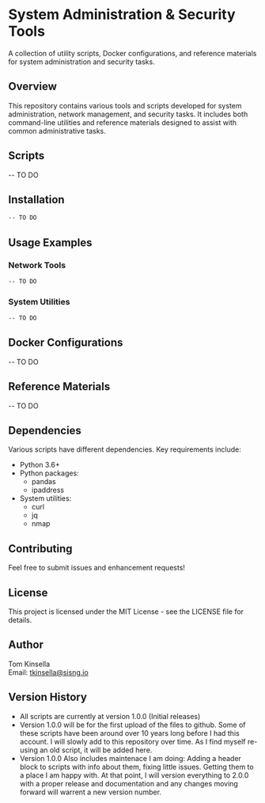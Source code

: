 # System Administration & Security Tools
A collection of utility scripts, Docker configurations, and reference materials for system administration and security tasks.

## Overview
This repository contains various tools and scripts developed for system administration, network management, and security tasks. It includes both command-line utilities and reference materials designed to assist with common administrative tasks.

## Scripts

-- TO DO

## Installation
```bash
-- TO DO
```

## Usage Examples

### Network Tools
```bash
-- TO DO
```

### System Utilities
```bash
-- TO DO
```

## Docker Configurations
-- TO DO

## Reference Materials
-- TO DO

## Dependencies
Various scripts have different dependencies. Key requirements include:
- Python 3.6+
- Python packages:
  - pandas
  - ipaddress
- System utilities:
  - curl
  - jq
  - nmap

## Contributing
Feel free to submit issues and enhancement requests!

## License
This project is licensed under the MIT License - see the LICENSE file for details.

## Author
Tom Kinsella  
Email: tkinsella@sisng.io

## Version History
- All scripts are currently at version 1.0.0 (Initial releases)
- Version 1.0.0 will be for the first upload of the files to github. Some of these scripts have been around over 10 years long before I had this account. I will slowly add to this repository over time. As I find myself re-using an old script, it will be added here.
- Version 1.0.0 Also includes maintenace I am doing: Adding a header block to scripts with info about them, fixing little issues. Getting them to a place I am happy with. At that point, I will version everything to 2.0.0 with a proper release and documentation and any changes moving forward will warrent a new version number.
